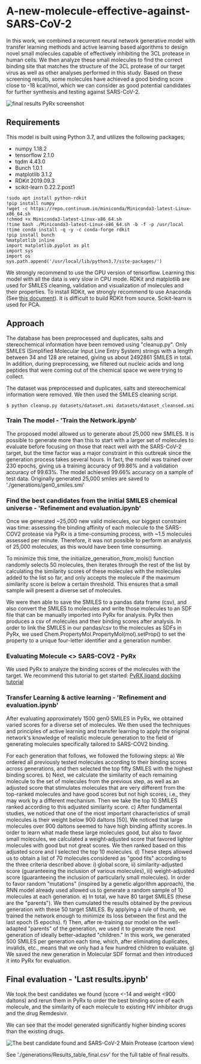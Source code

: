 # A-new-molecule-effective-against-SARS-CoV-2

In this work, we combined a recurrent neural network generative model with transfer learning methods and active learning based algorithms to design novel small molecules capable of effectively inhibiting the 3CL protease in human cells. We then analyze these small molecules to find the correct binding site that matches the structure of the 3CL protease of our target virus as well as other analyses performed in this study. Based on these screening results, some molecules have achieved a good binding score close to -18 kcal/mol, which we can consider as good potential candidates for further synthesis and testing against SARS-CoV-2.

![final results PyRx screenshot](https://github.com/yassinerabhi/A-new-molecule-effective-against-SARS-CoV-2/blob/main/Flowchart%20of%20the%20strategy%20to%20identify%20candidate%20SARS-CoV-2%20drugs.JPG "Flowchart of the strategy to identify candidate SARS-CoV-2 drugs")

## Requirements

This model is built using Python 3.7, and utilizes the following packages;

* numpy 1.18.2
* tensorflow 2.1.0
* tqdm 4.43.0
* Bunch 1.0.1
* matplotlib 3.1.2
* RDKit 2019.09.3
* scikit-learn 0.22.2.post1

```console
!sudo apt install python-rdkit
!pip install numpy
!wget -c https://repo.continuum.io/miniconda/Miniconda3-latest-Linux-x86_64.sh
!chmod +x Miniconda3-latest-Linux-x86_64.sh
!time bash ./Miniconda3-latest-Linux-x86_64.sh -b -f -p /usr/local
!time conda install -q -y -c conda-forge rdkit
!pip install bunch
%matplotlib inline
import matplotlib.pyplot as plt
import sys
import os
sys.path.append('/usr/local/lib/python3.7/site-packages/')
```

We strongly recommend to use the GPU version of tensorflow. Learning this model with all the data is very slow in CPU mode.
RDKit and matplotlib are used for SMILES cleaning, validation and visualization of molecules and their properties. To install RDKit, we strongly recommend to use Anaconda (See [this document](https://www.rdkit.org/docs/Install.html)). It is difficult to build RDKit from source.
Scikit-learn is used for PCA.

## Approach

The database has been preprocessed and duplicates, salts and stereochemical information have been removed using "cleanup.py". Only SMILES (Simplified Molecular Input Line Entry System) strings with a length between 34 and 128 are retained, giving us about 2492861 SMILES in total. In addition, during preprocessing, we filtered out nucleic acids and long peptides that were coming out of the chemical space we were trying to collect.

The dataset was preprocessed and duplicates, salts and stereochemical information were removed. We then used the SMILES cleaning script.
```console
$ python cleanup.py datasets/dataset.smi datasets/dataset_cleansed.smi
```

### Train The model - 'Train the Network.ipynb'

The proposed model allowed us to generate about 25,000 new SMILES. It is possible to generate more than this to start with a larger set of molecules to evaluate before focusing on those that react well with the SARS-CoV-2 target, but the time factor was a major constraint in this outbreak since the generation process takes several hours.
In fact, the model was trained over 230 epochs, giving us a training accuracy of 99.86% and a validation accuracy of 99.63%. The model achieved 99.66% accuracy on a sample of test data.
Originally generated 25,000 smiles are saved to './generations/gen0_smiles.smi'


### Find the best candidates from the initial SMILES chemical universe - 'Refinement and evaluation.ipynb'

Once we generated ~25,000 new valid molecules, our biggest constraint was time: assessing the binding affinity of each molecule to the SARS-COV2 protease via PyRx is a time-consuming process, with ~1.5 molecules assessed per minute. Therefore, it was not possible to perform an analysis of 25,000 molecules, as this would have been time consuming.

To minimize this time, the initialize_generation_from_mols() function randomly selects 50 molecules, then iterates through the rest of the list by calculating the similarity scores of these molecules with the molecules added to the list so far, and only accepts the molecule if the maximum similarity score is below a certain threshold. This ensures that a small sample will present a diverse set of molecules.

We were then able to save the SMILES to a pandas data frame (csv), and also convert the SMILES to molecules and write those molecules to an SDF file that can be manually imported into PyRx for analysis. PyRx then produces a csv of molecules and their binding scores after analysis. In order to link the SMILES in our pandas/csv to the molecules as SDFs in PyRx, we used Chem.PropertyMol.PropertyMol(mol).setProp() to set the property to a unique four-letter identifier and a generation number.

### Evaluating Molecule <> SARS-COV2 - PyRx

We used PyRx to analyze the binding scores of the molecules with the target. We recommend this tutorial to get started:
[PyRX ligand docking tutorial](https://www.youtube.com/watch?v=2t12UlI6vuw)

### Transfer Learning & active learning - 'Refinement and evaluation.ipynb'

After evaluating approximately 1500 gen0 SMILES in PyRx, we obtained varied scores for a diverse set of molecules. We then used the techniques and principles of active learning and transfer learning to apply the original network's knowledge of realistic molecule generation to the field of generating molecules specifically tailored to SARS-COV2 binding.

For each generation that follows, we followed the following steps:
a)	We ordered all previously tested molecules according to their binding scores across generations, and then selected the top fifty SMILES with the highest binding scores.
b)	Next, we calculate the similarity of each remaining molecule to the set of molecules from the previous step, as well as an adjusted score that stimulates molecules that are very different from the top-ranked molecules and have good scores but not high scores, i.e., they may work by a different mechanism. Then we take the top 10 SMILES ranked according to this adjusted similarity score.
c)	After fundamental studies, we noticed that one of the most important characteristics of small molecules is their weight below 900 daltons [50]. We noticed that large molecules over 900 daltons seemed to have high binding affinity scores. In order to learn what made these large molecules good, but also to favor small molecules, we calculated a weight-adjusted score that favored lighter molecules with good but not great scores. We then ranked based on this adjusted score and I selected the top 10 molecules.
d)	These steps allowed us to obtain a list of 70 molecules considered as "good fits" according to the three criteria described above: i) global score, ii) similarity-adjusted score (guaranteeing the inclusion of various molecules), iii) weight-adjusted score (guaranteeing the inclusion of particularly small molecules).  In order to favor random "mutations" (inspired by a genetic algorithm approach), the RNN model already used allowed us to generate a random sample of 10 molecules at each generation.
e)	In total, we have 80 target SMILES (these are the "parents"). We then cumulated the results obtained by the previous generation with these 50 target SMILES. By applying a rule of thumb, we trained the network enough to minimize its loss between the first and the last epoch (5 epochs).
f)	Then, after re-training our model on the well-adapted "parents" of the generation, we used it to generate the next generation of ideally better-adapted "children." In this work, we generated 500 SMILES per generation each time, which, after eliminating duplicates, invalids, etc., means that we only had a few hundred children to evaluate.
g)	We saved the new generation in Molecular SDF format and then introduced it into PyRx for evaluation.

## Final evaluation - 'Last results.ipynb'

We took the best candidates we found (score <-14 and weight <900 daltons) and rerun them in PyRx to order the best binding score of each molecule, and the similarity of each molecule to existing HIV inhibitor drugs and the drug Remdesivir.

We can see that the model generated significantly higher binding scores than the existing drugs.

![The best candidate found and SARS-CoV-2 Main Protease (cartoon view)](https://github.com/yassinerabhi/A-new-molecule-effective-against-SARS-CoV-2/blob/main/The%20best%20candidate%20found%20and%20SARS-CoV-2%20Main%20Protease%20(cartoon%20view).png "The best candidate found and SARS-CoV-2 Main Protease (cartoon view)")

See './generations/Results_table_final.csv' for the full table of final results.
